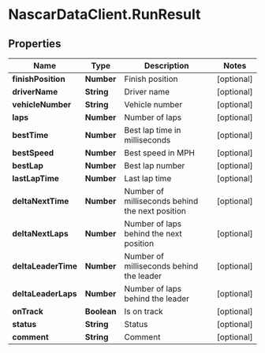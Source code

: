 # NascarDataClient.RunResult

## Properties
Name | Type | Description | Notes
------------ | ------------- | ------------- | -------------
**finishPosition** | **Number** | Finish position | [optional] 
**driverName** | **String** | Driver name | [optional] 
**vehicleNumber** | **String** | Vehicle number | [optional] 
**laps** | **Number** | Number of laps | [optional] 
**bestTime** | **Number** | Best lap time in milliseconds | [optional] 
**bestSpeed** | **Number** | Best speed in MPH | [optional] 
**bestLap** | **Number** | Best lap number | [optional] 
**lastLapTime** | **Number** | Last lap time | [optional] 
**deltaNextTime** | **Number** | Number of milliseconds behind the next position | [optional] 
**deltaNextLaps** | **Number** | Number of laps behind the next position | [optional] 
**deltaLeaderTime** | **Number** | Number of milliseconds behind the leader | [optional] 
**deltaLeaderLaps** | **Number** | Number of laps behind the leader | [optional] 
**onTrack** | **Boolean** | Is on track | [optional] 
**status** | **String** | Status | [optional] 
**comment** | **String** | Comment | [optional] 
